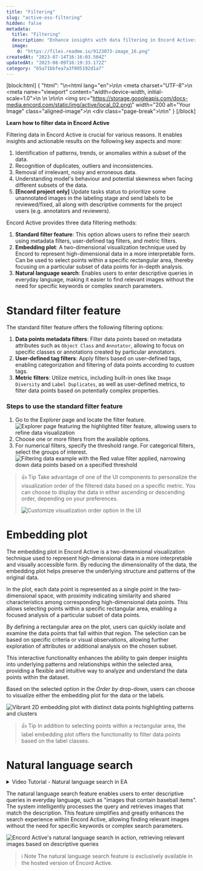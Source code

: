 ```yaml
---
title: "Filtering"
slug: "active-oss-filtering"
hidden: false
metadata: 
  title: "Filtering"
  description: "Enhance insights with data filtering in Encord Active: Identify patterns, remove duplicates, improve model behavior. Use standard filters, embedding plots, or natural language search"
  image: 
    0: "https://files.readme.io/9123073-image_16.png"
createdAt: "2023-07-14T16:16:03.504Z"
updatedAt: "2023-08-09T16:19:33.172Z"
category: "65a71bbfea7a3f005192d1a7"
---
```


[block:html]
{
  "html": "<!DOCTYPE html>\n<html lang=\"en\">\n<head>\n    <meta charset=\"UTF-8\">\n    <meta name=\"viewport\" content=\"width=device-width, initial-scale=1.0\">\n    <title>Aligned Image with Page Break</title>\n    <style>\n        .aligned-image {\n            display: block;\n            margin: auto; /* This centers the image */\n        }\n\n        .page-break {\n            page-break-after: always; /* This adds a page break after the image */\n        }\n    </style>\n</head>\n<body>\n    <img src=\"https://storage.googleapis.com/docs-media.encord.com/static/img/active/local_02.png\" width=\"200 alt=\"Your Image\" class=\"aligned-image\">\n    <div class=\"page-break\"></div>\n</body>\n</html>"
}
[/block]

**Learn how to filter data in Encord Active**

Filtering data in Encord Active is crucial for various reasons. It enables insights and actionable results on the following key aspects and more:
1. Identification of patterns, trends, or anomalies within a subset of the data.
2. Recognition of duplicates, outliers and inconsistencies.
3. Removal of irrelevant, noisy and erroneous data.
4. Understanding model's behaviour and potential skewness when facing different subsets of the data. 
5. **[Encord project only]** Update tasks status to prioritize some unannotated images in the labeling stage and send labels to be reviewed/fixed, all along with descriptive comments for the project users (e.g. annotators and reviewers).

Encord Active provides three data filtering methods:
1. **Standard filter feature**: This option allows users to refine their search using metadata filters, user-defined tag filters, and metric filters.
2. **Embedding plot**: A two-dimensional visualization technique used by Encord to represent high-dimensional data in a more interpretable form. Can be used to select points within a specific rectangular area, thereby focusing on a particular subset of data points for in-depth analysis.
3. **Natural language search**: Enables users to enter descriptive queries in everyday language, making it easier to find relevant images without the need for specific keywords or complex search parameters.


# Standard filter feature

The standard filter feature offers the following filtering options:
1. **Data points metadata filters**: Filter data points based on metadata attributes such as `Object Class` and `Annotator`, allowing to focus on specific classes or annotations created by particular annotators.
2. **User-defined tag filters**: Apply filters based on user-defined tags, enabling categorization and filtering of data points according to custom tags. 
3. **Metric filters**: Utilize metrics, including built-in ones like `Image Diversity` and `Label Duplicates`, as well as user-defined metrics, to filter data points based on potentially complex properties.

[//]: # (Don't show this section in the ToC. Use H3 heading to make that happen.)
### Steps to use the standard filter feature

1. Go to the Explorer page and locate the filter feature.
  ![Explorer page featuring the highlighted filter feature, allowing users to refine data visualization](https://storage.googleapis.com/docs-media.encord.com/static/img/active/user-guide/explorer-highlight-filter.png)
2. Choose one or more filters from the available options.
3. For numerical filters, specify the threshold range. For categorical filters, select the groups of interest.
  ![Filtering data example with the `Red value` filter applied, narrowing down data points based on a specified threshold](https://storage.googleapis.com/docs-media.encord.com/static/img/active/user-guide/explorer-filter-by-red-values.png)

> 👍 Tip
> Take advantage of one of the UI components to personalize the visualization order of the filtered data based on a specific metric. You can choose to display the data in either ascending or descending order, depending on your preferences.
>
> ![Customize visualization order option in the UI](https://storage.googleapis.com/docs-media.encord.com/static/img/active/user-guide/explorer-component-order-by.png)


# Embedding plot

The embedding plot in Encord Active is a two-dimensional visualization technique used to represent high-dimensional data in a more interpretable and visually accessible form. By reducing the dimensionality of the data, the embedding plot helps preserve the underlying structure and patterns of the original data.

In the plot, each data point is represented as a single point in the two-dimensional space, with proximity indicating similarity and shared characteristics among corresponding high-dimensional data points. This allows selecting points within a specific rectangular area, enabling a focused analysis of a particular subset of data points.

By defining a rectangular area on the plot, users can quickly isolate and examine the data points that fall within that region. The selection can be based on specific criteria or visual observations, allowing further exploration of attributes or additional analysis on the chosen subset.

This interactive functionality enhances the ability to gain deeper insights into underlying patterns and relationships within the selected area, providing a flexible and intuitive way to analyze and understand the data points within the dataset.

Based on the selected option in the _Order by_ drop-down, users can choose to visualize either the embedding plot for the data or the labels.

![Vibrant 2D embedding plot with distinct data points highlighting patterns and clusters](https://storage.googleapis.com/docs-media.encord.com/static/img/active/user-guide/explorer-embedding-plot.png)

> 👍 Tip
> In addition to selecting points within a rectangular area, the label embedding plot offers the functionality to filter data points based on the label classes.


# Natural language search

<details>
<summary> Video Tutorial - Natural language search in EA </summary>

[block:html]
{
  "html": "<div style=\"position: relative; padding-bottom: 56.25%; height: 0;\"><iframe src=\"https://www.loom.com/embed/c7da1b687690403a9d440707b5e38f32?sid=2fd7915a-665b-4fe2-bf37-613f87619fef\" frameborder=\"0\" webkitallowfullscreen mozallowfullscreen allowfullscreen style=\"position: absolute; top: 0; left: 0; width: 100%; height: 100%;\"></iframe></div>"
}
[/block]

</details>

The natural language search feature enables users to enter descriptive queries in everyday language, such as "images that contain baseball items". The system intelligently processes the query and retrieves images that match the description. This feature simplifies and greatly enhances the search experience within Encord Active, allowing finding relevant images without the need for specific keywords or complex search parameters.

![Encord Active's natural language search in action, retrieving relevant images based on descriptive queries](https://storage.cloud.google.com/docs-media.encord.com/static/img/active/user-guide/explorer-natural-language-search.png)

> ℹ️ Note
> The natural language search feature is exclusively available in the hosted version of Encord Active.